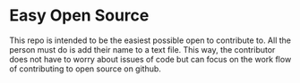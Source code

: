 # Easy Open Source

This repo is intended to be the easiest possible open to contribute to. All the person must do is add their name to a text file. This way, the contributor does not have to worry about issues of code but can focus on the work flow of contributing to open source on github.
